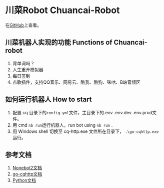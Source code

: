 ﻿# 川菜Robot Chuancai-Robot

在[GitHub](https://github.com/20myself22/Chuancai-Robot)上查看。

## 川菜机器人实现的功能 Functions of Chuancai-robot

1. 背单词吗？
2. 人生重开模拟器
3. 每日签到
4. 点歌插件，支持QQ音乐、网易云、酷我、酷狗、咪咕、B站音频区

## 如何运行机器人 How to start

1. 配置 cq 目录下的`config.yml`文件，主目录下的.env .env.dev .env.prod文件。
2. 用 cmd `nb run`运行机器人。run bot using `nb run` .
3. 用 Windows shell 切换至 cq-http.exe 文件所在目录下， `.\go-cqhttp.exe`运行。

## 参考文档

1. [Nonebot2文档](https://v2.nonebot.dev/)
2. [go-cqhttp文档](https://docs.go-cqhttp.org/)
3. [Python文档](https://www.python.org)
